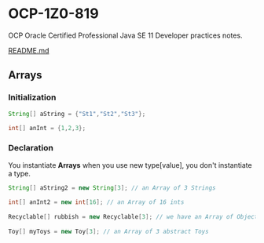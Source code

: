 # OCP-1Z0-819
OCP Oracle Certified Professional Java SE 11 Developer practices notes.

[README.md](../../README.md#arrays)

## Arrays
### Initialization
````java
String[] aString = {"St1","St2","St3"};

int[] anInt = {1,2,3};
````

### Declaration
You instantiate **Arrays** when you use new type[value], you don't instantiate a type.
````java
String[] aString2 = new String[3]; // an Array of 3 Strings
        
int[] anInt2 = new int[16]; // an Array of 16 ints
        
Recyclable[] rubbish = new Recyclable[3]; // we have an Array of Objects that implement the Recyclable interface
        
Toy[] myToys = new Toy[3]; // an Array of 3 abstract Toys
````
